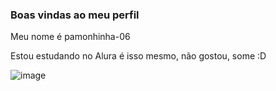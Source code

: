 ### Boas vindas ao meu perfil

Meu nome é pamonhinha-06

Estou estudando no Alura
é isso mesmo, não gostou, some :D

![image](https://github.com/pamonhinha-06/pamonhinha-06/assets/171689181/092f4919-ee19-4352-b88a-e359a26e794b)

